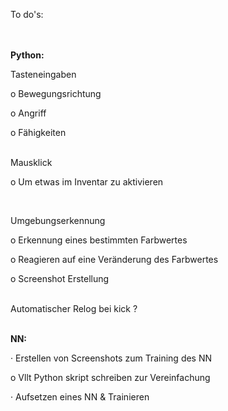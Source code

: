 To do's:
</br></br></br>

**Python:**

Tasteneingaben

o    Bewegungsrichtung

o    Angriff

o    Fähigkeiten

</br>
Mausklick

o    Um etwas im Inventar zu aktivieren

</br>

Umgebungserkennung

o    Erkennung eines bestimmten Farbwertes

o    Reagieren auf eine Veränderung des Farbwertes

o    Screenshot Erstellung

</br>
Automatischer Relog bei kick ?
</br>
 </br>

**NN:**

·         Erstellen von Screenshots zum Training des NN

o    Vllt Python skript schreiben zur Vereinfachung

·         Aufsetzen eines NN & Trainieren
